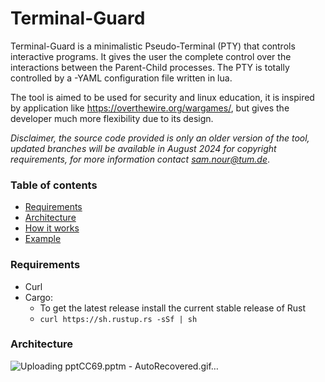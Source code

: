 # Terminal-Guard
Terminal-Guard is a minimalistic Pseudo-Terminal (PTY) that controls interactive programs. It gives the user the complete control over the interactions between the Parent-Child processes. The PTY is totally controlled by a -YAML configuration file written in lua.

The tool is aimed to be used for security and linux education, it is inspired by application like https://overthewire.org/wargames/, but gives the developer much more flexibility due to its design.

*Disclaimer, the source code provided is only an older version of the tool, updated branches will be available in August 2024 for copyright requirements, for more information contact sam.nour@tum.de*.


### Table of contents  
- [Requirements](#requirements)
 - [Architecture](#architecture) 
 - [How it works](#how-it-works) 
 - [Example](#example) 

### Requirements
- Curl
- Cargo:
	-  To get the latest release install the current stable release of Rust
	- ``curl https://sh.rustup.rs -sSf | sh``
### Architecture
![Uploading pptCC69.pptm  -  AutoRecovered.gif…]()
